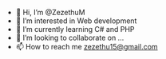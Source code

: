 - 👋 Hi, I’m @ZezethuM
- 👀 I’m interested in Web development
- 🌱 I’m currently learning C# and PHP 
- 💞️ I’m looking to collaborate on ...
- 📫 How to reach me zezethu15@gmail.com

<!---
ZezethuM/ZezethuM is a ✨ special ✨ repository because its `README.md` (this file) appears on your GitHub profile.
You can click the Preview link to take a look at your changes.
--->
